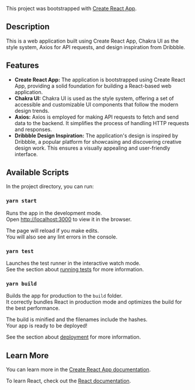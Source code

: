This project was bootstrapped with
[Create React App](https://github.com/facebook/create-react-app).

## Description

This is a web application built using Create React App, Chakra UI as the style system, Axios for API requests, and design inspiration from Dribbble.

## Features

- **Create React App:** The application is bootstrapped using Create React App, providing a solid foundation for building a React-based web application.
- **Chakra UI:** Chakra UI is used as the style system, offering a set of accessible and customizable UI components that follow the modern design trends.
- **Axios:** Axios is employed for making API requests to fetch and send data to the backend. It simplifies the process of handling HTTP requests and responses.
- **Dribbble Design Inspiration:** The application's design is inspired by Dribbble, a popular platform for showcasing and discovering creative design work. This ensures a visually appealing and user-friendly interface.

## Available Scripts

In the project directory, you can run:

### `yarn start`

Runs the app in the development mode.<br /> Open
[http://localhost:3000](http://localhost:3000) to view it in the browser.

The page will reload if you make edits.<br /> You will also see any lint errors
in the console.

### `yarn test`

Launches the test runner in the interactive watch mode.<br /> See the section
about
[running tests](https://facebook.github.io/create-react-app/docs/running-tests)
for more information.

### `yarn build`

Builds the app for production to the `build` folder.<br /> It correctly bundles
React in production mode and optimizes the build for the best performance.

The build is minified and the filenames include the hashes.<br /> Your app is
ready to be deployed!

See the section about
[deployment](https://facebook.github.io/create-react-app/docs/deployment) for
more information.

## Learn More

You can learn more in the
[Create React App documentation](https://facebook.github.io/create-react-app/docs/getting-started).

To learn React, check out the [React documentation](https://reactjs.org/).
